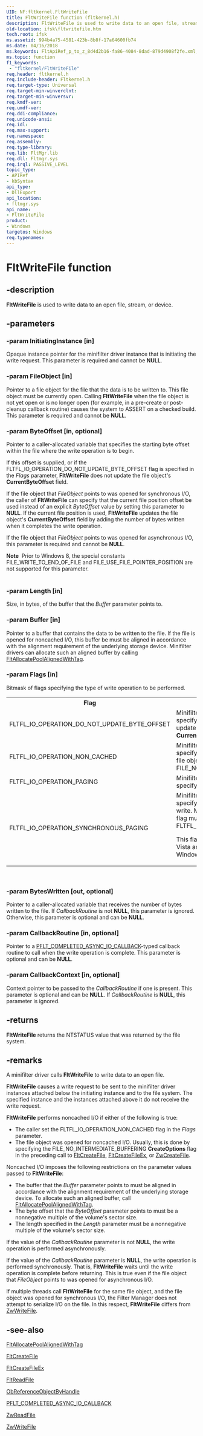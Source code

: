 ```yaml
---
UID: NF:fltkernel.FltWriteFile
title: FltWriteFile function (fltkernel.h)
description: FltWriteFile is used to write data to an open file, stream, or device.
old-location: ifsk\fltwritefile.htm
tech.root: ifsk
ms.assetid: 994b4a75-4581-423b-8b8f-17a64600fb74
ms.date: 04/16/2018
ms.keywords: FltApiRef_p_to_z_8d4d2b16-fa86-4084-8dad-879d4908f2fe.xml, FltWriteFile, FltWriteFile function [Installable File System Drivers], fltkernel/FltWriteFile, ifsk.fltwritefile
ms.topic: function
f1_keywords:
 - "fltkernel/FltWriteFile"
req.header: fltkernel.h
req.include-header: Fltkernel.h
req.target-type: Universal
req.target-min-winverclnt: 
req.target-min-winversvr: 
req.kmdf-ver: 
req.umdf-ver: 
req.ddi-compliance: 
req.unicode-ansi: 
req.idl: 
req.max-support: 
req.namespace: 
req.assembly: 
req.type-library: 
req.lib: FltMgr.lib
req.dll: Fltmgr.sys
req.irql: PASSIVE_LEVEL
topic_type:
- APIRef
- kbSyntax
api_type:
- DllExport
api_location:
- fltmgr.sys
api_name:
- FltWriteFile
product:
- Windows
targetos: Windows
req.typenames: 
---
```


# FltWriteFile function


## -description


<b>FltWriteFile</b> is used to write data to an open file, stream, or device.


## -parameters




### -param InitiatingInstance [in]

Opaque instance pointer for the minifilter driver instance that is initiating the write request. This parameter is required and cannot be <b>NULL</b>. 


### -param FileObject [in]

Pointer to a file object for the file that the data is to be written to. This file object must be currently open. Calling <b>FltWriteFile</b> when the file object is not yet open or is no longer open (for example, in a pre-create or post-cleanup callback routine) causes the system to ASSERT on a checked build. This parameter is required and cannot be <b>NULL</b>. 


### -param ByteOffset [in, optional]

Pointer to a caller-allocated variable that specifies the starting byte offset within the file where the write operation is to begin. 

If this offset is supplied, or if the FLTFL_IO_OPERATION_DO_NOT_UPDATE_BYTE_OFFSET flag is specified in the <i>Flags</i> parameter, <b>FltWriteFile</b> does not update the file object's <b>CurrentByteOffset</b> field. 

If the file object that <i>FileObject</i> points to was opened for synchronous I/O, the caller of <b>FltWriteFile</b> can specify that the current file position offset be used instead of an explicit <i>ByteOffset</i> value by setting this parameter to <b>NULL</b>. If the current file position is used, <b>FltWriteFile</b> updates the file object's <b>CurrentByteOffset</b> field by adding the number of bytes written when it completes the write operation. 

If the file object that <i>FileObject</i> points to was opened for asynchronous I/O, this parameter is required and cannot be <b>NULL</b>. 


<div class="alert"><b>Note</b>  Prior to Windows 8, the special constants FILE_WRITE_TO_END_OF_FILE and  FILE_USE_FILE_POINTER_POSITION are not supported for this parameter.</div>
<div> </div>



### -param Length [in]

Size, in bytes, of the buffer that the <i>Buffer</i> parameter points to. 


### -param Buffer [in]

Pointer to a buffer that contains the data to be written to the file. If the file is opened for noncached I/O, this buffer be must be aligned in accordance with the alignment requirement of the underlying storage device. Minifilter drivers can allocate such an aligned buffer by calling <a href="https://docs.microsoft.com/windows-hardware/drivers/ddi/fltkernel/nf-fltkernel-fltallocatepoolalignedwithtag">FltAllocatePoolAlignedWithTag</a>. 


### -param Flags [in]

Bitmask of flags specifying the type of write operation to be performed. 

<table>
<tr>
<th>Flag</th>
<th>Meaning</th>
</tr>
<tr>
<td>
FLTFL_IO_OPERATION_DO_NOT_UPDATE_BYTE_OFFSET

</td>
<td>
Minifilter drivers can set this flag to specify that <b>FltWriteFile</b> should not update the file object's <b>CurrentByteOffset</b> field. 

</td>
</tr>
<tr>
<td>
FLTFL_IO_OPERATION_NON_CACHED

</td>
<td>
Minifilter drivers can set this flag to specify a noncached write, even if the file object was not opened with FILE_NO_INTERMEDIATE_BUFFERING. 

</td>
</tr>
<tr>
<td>
FLTFL_IO_OPERATION_PAGING

</td>
<td>
Minifilter drivers can set this flag to specify a paging write. 

</td>
</tr>
<tr>
<td>
FLTFL_IO_OPERATION_SYNCHRONOUS_PAGING

</td>
<td>
Minifilter drivers can set this flag to specify a synchronous paging I/O write. Minifilter drivers that set this flag must also set the FLTFL_IO_OPERATION_PAGING flag.

This flag is available for Windows Vista and later versions of the Windows operating system.


</td>
</tr>
</table>
 


### -param BytesWritten [out, optional]

Pointer to a caller-allocated variable that receives the number of bytes written to the file. If <i>CallbackRoutine</i> is not <b>NULL</b>, this parameter is ignored. Otherwise, this parameter is optional and can be <b>NULL</b>. 


### -param CallbackRoutine [in, optional]

Pointer to a <a href="https://docs.microsoft.com/windows-hardware/drivers/ddi/fltkernel/nc-fltkernel-pflt_completed_async_io_callback">PFLT_COMPLETED_ASYNC_IO_CALLBACK</a>-typed callback routine to call when the write operation is complete. This parameter is optional and can be <b>NULL</b>. 


### -param CallbackContext [in, optional]

Context pointer to be passed to the <i>CallbackRoutine</i> if one is present. This parameter is optional and can be <b>NULL</b>. If <i>CallbackRoutine</i> is <b>NULL</b>, this parameter is ignored. 


## -returns



<b>FltWriteFile</b> returns the NTSTATUS value that was returned by the file system. 




## -remarks



A minifilter driver calls <b>FltWriteFile</b> to write data to an open file. 

<b>FltWriteFile</b> causes a write request to be sent to the minifilter driver instances attached below the initiating instance and to the file system. The specified instance and the instances attached above it do not receive the write request. 

<b>FltWriteFile</b> performs noncached I/O if either of the following is true: 

<ul>
<li>
The caller set the FLTFL_IO_OPERATION_NON_CACHED flag in the <i>Flags</i> parameter. 

</li>
<li>
The file object was opened for noncached I/O. Usually, this is done by specifying the FILE_NO_INTERMEDIATE_BUFFERING <b>CreateOptions</b> flag in the preceding call to <a href="https://docs.microsoft.com/windows-hardware/drivers/ddi/fltkernel/nf-fltkernel-fltcreatefile">FltCreateFile</a>, <a href="https://docs.microsoft.com/windows-hardware/drivers/ddi/fltkernel/nf-fltkernel-fltcreatefileex">FltCreateFileEx</a>, or <a href="https://docs.microsoft.com/windows-hardware/drivers/ddi/ntifs/nf-ntifs-ntcreatefile">ZwCreateFile</a>. 

</li>
</ul>
Noncached I/O imposes the following restrictions on the parameter values passed to <b>FltWriteFile</b>: 

<ul>
<li>
The buffer that the <i>Buffer</i> parameter points to must be aligned in accordance with the alignment requirement of the underlying storage device. To allocate such an aligned buffer, call <a href="https://docs.microsoft.com/windows-hardware/drivers/ddi/fltkernel/nf-fltkernel-fltallocatepoolalignedwithtag">FltAllocatePoolAlignedWithTag</a>. 

</li>
<li>
The byte offset that the <i>ByteOffset</i> parameter points to must be a nonnegative multiple of the volume's sector size. 

</li>
<li>
The length specified in the <i>Length</i> parameter must be a nonnegative multiple of the volume's sector size. 

</li>
</ul>
If the value of the <i>CallbackRoutine</i> parameter is not <b>NULL</b>, the write operation is performed asynchronously. 

If the value of the <i>CallbackRoutine</i> parameter is <b>NULL</b>, the write operation is performed synchronously. That is, <b>FltWriteFile</b> waits until the write operation is complete before returning. This is true even if the file object that <i>FileObject</i> points to was opened for asynchronous I/O. 

If multiple threads call <b>FltWriteFile</b> for the same file object, and the file object was opened for synchronous I/O, the Filter Manager does not attempt to serialize I/O on the file. In this respect, <b>FltWriteFile</b> differs from <a href="https://docs.microsoft.com/windows-hardware/drivers/ddi/ntifs/nf-ntifs-ntwritefile">ZwWriteFile</a>. 




## -see-also




<a href="https://docs.microsoft.com/windows-hardware/drivers/ddi/fltkernel/nf-fltkernel-fltallocatepoolalignedwithtag">FltAllocatePoolAlignedWithTag</a>



<a href="https://docs.microsoft.com/windows-hardware/drivers/ddi/fltkernel/nf-fltkernel-fltcreatefile">FltCreateFile</a>



<a href="https://docs.microsoft.com/windows-hardware/drivers/ddi/fltkernel/nf-fltkernel-fltcreatefileex">FltCreateFileEx</a>



<a href="https://docs.microsoft.com/windows-hardware/drivers/ddi/fltkernel/nf-fltkernel-fltreadfile">FltReadFile</a>



<a href="https://docs.microsoft.com/windows-hardware/drivers/ddi/wdm/nf-wdm-obreferenceobjectbyhandle">ObReferenceObjectByHandle</a>



<a href="https://docs.microsoft.com/windows-hardware/drivers/ddi/fltkernel/nc-fltkernel-pflt_completed_async_io_callback">PFLT_COMPLETED_ASYNC_IO_CALLBACK</a>



<a href="https://docs.microsoft.com/windows-hardware/drivers/ddi/ntifs/nf-ntifs-ntreadfile">ZwReadFile</a>



<a href="https://docs.microsoft.com/windows-hardware/drivers/ddi/ntifs/nf-ntifs-ntwritefile">ZwWriteFile</a>
 

 

